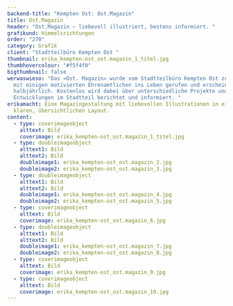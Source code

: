 ```yaml
---
backend-title: "Kempten Ost: Ost.Magazin"
title: Ost.Magazin
header: "Ost.Magazin – liebevoll illustriert, bestens informiert. "
grafikund: Himmelsrichtungen
order: "270"
category: Grafik
client: "Stadtteilbüro Kempten Ost "
thumbnail: erika_kempten-ost_ost.magazin_1_titel.jpg
thumbhovercolour: "#f5f4f0"
bigthumbnail: false
werwaswieso: "Das »Ost. Magazin« wurde vom Stadtteilbüro Kempten Ost zusammen
  mit einigen motivierten Ehrenamtlichen ins Leben gerufen und erscheint
  halbjährlich. Kostenlos wird dabei über unterschiedliche Projekte und
  Entwicklungen im Stadtteil berichtet und informiert. "
erikamacht: Eine Magazingestaltung mit liebevollen Illustrationen in einem
  klaren, übersichtlichen Layout.
content:
  - type: coverimageobject
    alttext: Bild
    coverimage: erika_kempten-ost_ost.magazin_1_titel.jpg
  - type: doubleimageobject
    alttext1: Bild
    alttext2: Bild
    doubleimage1: erika_kempten-ost_ost.magazin_2.jpg
    doubleimage2: erika_kempten-ost_ost.magazin_3.jpg
  - type: doubleimageobject
    alttext1: Bild
    alttext2: Bild
    doubleimage1: erika_kempten-ost_ost.magazin_4.jpg
    doubleimage2: erika_kempten-ost_ost.magazin_5.jpg
  - type: coverimageobject
    alttext: Bild
    coverimage: erika_kempten-ost_ost.magazin_6.jpg
  - type: doubleimageobject
    alttext1: Bild
    alttext2: Bild
    doubleimage1: erika_kempten-ost_ost.magazin_7.jpg
    doubleimage2: erika_kempten-ost_ost.magazin_8.jpg
  - type: coverimageobject
    alttext: Bild
    coverimage: erika_kempten-ost_ost.magazin_9.jpg
  - type: coverimageobject
    alttext: Bild
    coverimage: erika_kempten-ost_ost.magazin_10.jpg
---
```

